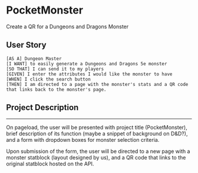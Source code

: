 # PocketMonster
Create a QR for a Dungeons and Dragons Monster

## User Story

```
[AS A] Dungeon Master 
[I WANT] to easily generate a Dungeons and Dragons 5e monster 
[SO THAT] I can send it to my players
[GIVEN] I enter the attributes I would like the monster to have 
[WHEN] I click the search button 
[THEN] I am directed to a page with the monster's stats and a QR code that links back to the monster's page.
```
## Project Description
---
On pageload, the user will be presented with project title (PocketMonster), brief description of its function (maybe a snippet of background on D&D?), and a form with dropdown boxes for monster selection criteria.

Upon submission of the form, the user will be directed to a new page with a monster statblock (layout designed by us), and a QR code that links to the original statblock hosted on the API.
